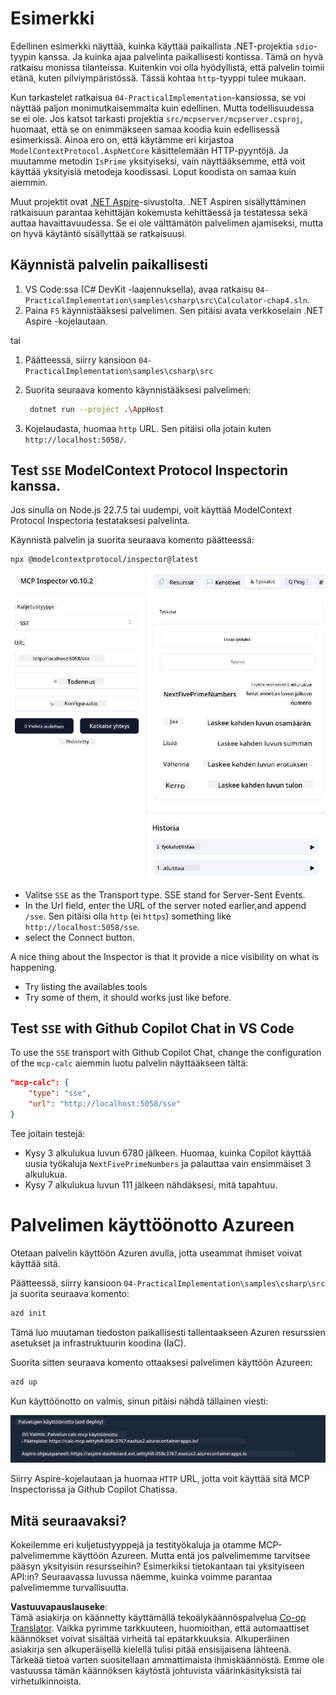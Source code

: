 <!--
CO_OP_TRANSLATOR_METADATA:
{
  "original_hash": "5020a3e1a1c7f30c00f9e37f1fa208e3",
  "translation_date": "2025-05-17T14:09:50+00:00",
  "source_file": "04-PracticalImplementation/samples/csharp/README.md",
  "language_code": "fi"
}
-->
# Esimerkki

Edellinen esimerkki näyttää, kuinka käyttää paikallista .NET-projektia `sdio`-tyypin kanssa. Ja kuinka ajaa palvelinta paikallisesti kontissa. Tämä on hyvä ratkaisu monissa tilanteissa. Kuitenkin voi olla hyödyllistä, että palvelin toimii etänä, kuten pilviympäristössä. Tässä kohtaa `http`-tyyppi tulee mukaan.

Kun tarkastelet ratkaisua `04-PracticalImplementation`-kansiossa, se voi näyttää paljon monimutkaisemmalta kuin edellinen. Mutta todellisuudessa se ei ole. Jos katsot tarkasti projektia `src/mcpserver/mcpserver.csproj`, huomaat, että se on enimmäkseen samaa koodia kuin edellisessä esimerkissä. Ainoa ero on, että käytämme eri kirjastoa `ModelContextProtocol.AspNetCore` käsittelemään HTTP-pyyntöjä. Ja muutamme metodin `IsPrime` yksityiseksi, vain näyttääksemme, että voit käyttää yksityisiä metodeja koodissasi. Loput koodista on samaa kuin aiemmin.

Muut projektit ovat [.NET Aspire](https://learn.microsoft.com/dotnet/aspire/get-started/aspire-overview)-sivustolta. .NET Aspiren sisällyttäminen ratkaisuun parantaa kehittäjän kokemusta kehittäessä ja testatessa sekä auttaa havaittavuudessa. Se ei ole välttämätön palvelimen ajamiseksi, mutta on hyvä käytäntö sisällyttää se ratkaisuusi.

## Käynnistä palvelin paikallisesti

1. VS Code:ssa (C# DevKit -laajennuksella), avaa ratkaisu `04-PracticalImplementation\samples\csharp\src\Calculator-chap4.sln`.
2. Paina `F5` käynnistääksesi palvelimen. Sen pitäisi avata verkkoselain .NET Aspire -kojelautaan.

tai

1. Päätteessä, siirry kansioon `04-PracticalImplementation\samples\csharp\src`
2. Suorita seuraava komento käynnistääksesi palvelimen:
   ```bash
    dotnet run --project .\AppHost
   ```

3. Kojelaudasta, huomaa `http` URL. Sen pitäisi olla jotain kuten `http://localhost:5058/`.

## Test `SSE` ModelContext Protocol Inspectorin kanssa.

Jos sinulla on Node.js 22.7.5 tai uudempi, voit käyttää ModelContext Protocol Inspectoria testataksesi palvelinta.

Käynnistä palvelin ja suorita seuraava komento päätteessä:

```bash
npx @modelcontextprotocol/inspector@latest
```

![MCP Inspector](../../../../../translated_images/mcp_inspector.2939244613cb5a0549b83942e062bceb69083c3d7b331c8de991ecf6834d6904.fi.png)

- Valitse `SSE` as the Transport type. SSE stand for Server-Sent Events. 
- In the Url field, enter the URL of the server noted earlier,and append `/sse`. Sen pitäisi olla `http` (ei `https`) something like `http://localhost:5058/sse`.
- select the Connect button.

A nice thing about the Inspector is that it provide a nice visibility on what is happening.

- Try listing the availables tools
- Try some of them, it should works just like before.


## Test `SSE` with Github Copilot Chat in VS Code

To use the `SSE` transport with Github Copilot Chat, change the configuration of the `mcp-calc` aiemmin luotu palvelin näyttääkseen tältä:

```json
"mcp-calc": {
    "type": "sse",
    "url": "http://localhost:5058/sse"
}
```

Tee joitain testejä:
- Kysy 3 alkulukua luvun 6780 jälkeen. Huomaa, kuinka Copilot käyttää uusia työkaluja `NextFivePrimeNumbers` ja palauttaa vain ensimmäiset 3 alkulukua.
- Kysy 7 alkulukua luvun 111 jälkeen nähdäksesi, mitä tapahtuu.

# Palvelimen käyttöönotto Azureen

Otetaan palvelin käyttöön Azuren avulla, jotta useammat ihmiset voivat käyttää sitä.

Päätteessä, siirry kansioon `04-PracticalImplementation\samples\csharp\src` ja suorita seuraava komento:

```bash
azd init
```

Tämä luo muutaman tiedoston paikallisesti tallentaakseen Azuren resurssien asetukset ja infrastruktuurin koodina (IaC).

Suorita sitten seuraava komento ottaaksesi palvelimen käyttöön Azureen:

```bash
azd up
```

Kun käyttöönotto on valmis, sinun pitäisi nähdä tällainen viesti:

![Azd deployment success](../../../../../translated_images/chap4-azd-deploy-success.f69e7f61e50fdbf13ea3bf7302d9850a18e12832f34daee1695f29da3f32b452.fi.png)

Siirry Aspire-kojelautaan ja huomaa `HTTP` URL, jotta voit käyttää sitä MCP Inspectorissa ja Github Copilot Chatissa.

## Mitä seuraavaksi?

Kokeilemme eri kuljetustyyppejä ja testityökaluja ja otamme MCP-palvelimemme käyttöön Azureen. Mutta entä jos palvelimemme tarvitsee pääsyn yksityisiin resursseihin? Esimerkiksi tietokantaan tai yksityiseen API:in? Seuraavassa luvussa näemme, kuinka voimme parantaa palvelimemme turvallisuutta.

**Vastuuvapauslauseke**:  
Tämä asiakirja on käännetty käyttämällä tekoälykäännöspalvelua [Co-op Translator](https://github.com/Azure/co-op-translator). Vaikka pyrimme tarkkuuteen, huomioithan, että automaattiset käännökset voivat sisältää virheitä tai epätarkkuuksia. Alkuperäinen asiakirja sen alkuperäisellä kielellä tulisi pitää ensisijaisena lähteenä. Tärkeää tietoa varten suositellaan ammattimaista ihmiskäännöstä. Emme ole vastuussa tämän käännöksen käytöstä johtuvista väärinkäsityksistä tai virhetulkinnoista.